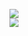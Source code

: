 [![](https://img.shields.io/badge/Made%20With-Github%20Spray-lightgrey.svg?style=for-the-badge&logo=github)](https://github.com/Annihil/github-spray#11886)  
[![](https://i.imgur.com/2DrTn0Z.gif)](https://github.com/Annihil/github-spray)
